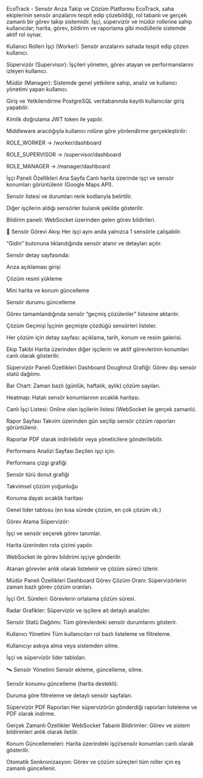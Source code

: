 EcoTrack - Sensör Arıza Takip ve Çözüm Platformu
EcoTrack, saha ekiplerinin sensör arızalarını tespit edip çözebildiği, rol tabanlı ve gerçek zamanlı bir görev takip sistemidir. İşçi, süpervizör ve müdür rollerine sahip kullanıcılar; harita, görev, bildirim ve raporlama gibi modüllerle sistemde aktif rol oynar.

 Kullanıcı Rolleri
 İşçi (Worker): Sensör arızalarını sahada tespit edip çözen kullanıcı.

 Süpervizör (Supervisor): İşçileri yöneten, görev atayan ve performanslarını izleyen kullanıcı.

 Müdür (Manager): Sistemde genel yetkilere sahip, analiz ve kullanıcı yönetimi yapan kullanıcı.

 Giriş ve Yetkilendirme
PostgreSQL veritabanında kayıtlı kullanıcılar giriş yapabilir.

Kimlik doğrulama JWT token ile yapılır.

Middleware aracılığıyla kullanıcı rolüne göre yönlendirme gerçekleştirilir:

ROLE_WORKER → /worker/dashboard

ROLE_SUPERVISOR → /supervisor/dashboard

ROLE_MANAGER → /manager/dashboard

 İşçi Paneli Özellikleri
Ana Sayfa
Canlı harita üzerinde işçi ve sensör konumları görüntülenir (Google Maps API).

Sensör listesi ve durumları renk kodlarıyla belirtilir.

Diğer işçilerin aldığı sensörler bulanık şekilde gösterilir.

Bildirim paneli: WebSocket üzerinden gelen görev bildirileri.

🔧 Sensör Görevi Akışı
Her işçi aynı anda yalnızca 1 sensörle çalışabilir.

“Gidin” butonuna tıklandığında sensör atanır ve detayları açılır.

Sensör detay sayfasında:

Arıza açıklaması girişi

Çözüm resmi yükleme

Mini harita ve konum güncelleme

Sensör durumu güncelleme

Görev tamamlandığında sensör “geçmiş çözülenler” listesine aktarılır.

Çözüm Geçmişi
İşçinin geçmişte çözdüğü sensörleri listeler.

Her çözüm için detay sayfası: açıklama, tarih, konum ve resim galerisi.

 Ekip Takibi
Harita üzerinden diğer işçilerin ve aktif görevlerinin konumları canlı olarak gösterilir.

 Süpervizör Paneli Özellikleri
 Dashboard
Doughnut Grafiği: Görev dışı sensör statü dağılımı.

Bar Chart: Zaman bazlı (günlük, haftalık, aylık) çözüm sayıları.

Heatmap: Hatalı sensör konumlarının sıcaklık haritası.

Canlı İşçi Listesi: Online olan işçilerin listesi (WebSocket ile gerçek zamanlı).

 Rapor Sayfası
Takvim üzerinden gün seçilip sensör çözüm raporları görüntülenir.

Raporlar PDF olarak indirilebilir veya yöneticilere gönderilebilir.

 Performans Analizi Sayfası
Seçilen işçi için:

Performans çizgi grafiği

Sensör türü donut grafiği

Takvimsel çözüm yoğunluğu

Konuma dayalı sıcaklık haritası

Genel lider tablosu (en kısa sürede çözüm, en çok çözüm vb.)

 Görev Atama
Süpervizör:

İşçi ve sensör seçerek görev tanımlar.

Harita üzerinden rota çizimi yapılır.

WebSocket ile görev bildirimi işçiye gönderilir.

Atanan görevler anlık olarak listelenir ve çözüm süreci izlenir.

 Müdür Paneli Özellikleri
 Dashboard
Görev Çözüm Oranı: Süpervizörlerin zaman bazlı görev çözüm oranları.

İşçi Ort. Süreleri: Görevlerin ortalama çözüm süresi.

Radar Grafikler: Süpervizör ve işçilere ait detaylı analizler.

Sensör Statü Dağılımı: Tüm görevlerdeki sensör durumlarını gösterir.

 Kullanıcı Yönetimi
Tüm kullanıcıları rol bazlı listeleme ve filtreleme.

Kullanıcıyı askıya alma veya sistemden silme.

İşçi ve süpervizör lider tabloları.

🛰️ Sensör Yönetimi
Sensör ekleme, güncelleme, silme.

Sensör konumu güncelleme (harita destekli).

Duruma göre filtreleme ve detaylı sensör sayfaları.

 Süpervizör PDF Raporları
Her süpervizörün gönderdiği raporları listeleme ve PDF olarak indirme.

 Gerçek Zamanlı Özellikler
WebSocket Tabanlı Bildirimler: Görev ve sistem bildirimleri anlık olarak iletilir.

Konum Güncellemeleri: Harita üzerindeki işçi/sensör konumları canlı olarak gösterilir.

Otomatik Senkronizasyon: Görev ve çözüm süreçleri tüm roller için eş zamanlı güncellenir.
